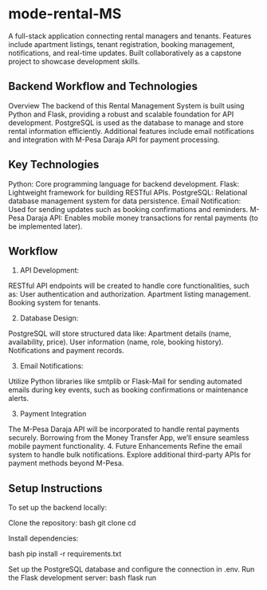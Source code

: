 # mode-rental-MS
A full-stack application connecting rental managers and tenants. Features include apartment listings, tenant registration, booking management, notifications, and real-time updates. Built collaboratively as a capstone project to showcase development skills.


## Backend Workflow and Technologies
Overview
The backend of this Rental Management System is built using Python and Flask, providing a robust and scalable foundation for API development. PostgreSQL is used as the database to manage and store rental information efficiently. Additional features include email notifications and integration with M-Pesa Daraja API for payment processing.

## Key Technologies
Python: Core programming language for backend development.
Flask: Lightweight framework for building RESTful APIs.
PostgreSQL: Relational database management system for data persistence.
Email Notification: Used for sending updates such as booking confirmations and reminders.
M-Pesa Daraja API: Enables mobile money transactions for rental payments (to be implemented later).

## Workflow
1. API Development:

RESTful API endpoints will be created to handle core functionalities, such as:
User authentication and authorization.
Apartment listing management.
Booking system for tenants.

2. Database Design:

PostgreSQL will store structured data like:
Apartment details (name, availability, price).
User information (name, role, booking history).
Notifications and payment records.

3. Email Notifications:

Utilize Python libraries like smtplib or Flask-Mail for sending automated emails during key events, such as booking confirmations or maintenance alerts.

3. Payment Integration

The M-Pesa Daraja API will be incorporated to handle rental payments securely.
Borrowing from the Money Transfer App, we’ll ensure seamless mobile payment functionality.
4. Future Enhancements
Refine the email system to handle bulk notifications.
Explore additional third-party APIs for payment methods beyond M-Pesa.
## Setup Instructions
To set up the backend locally:

Clone the repository:
bash
git clone <repository-url>
cd <repository-folder>

Install dependencies:

bash
pip install -r requirements.txt

Set up the PostgreSQL database and configure the connection in .env.
Run the Flask development server:
bash
flask run
